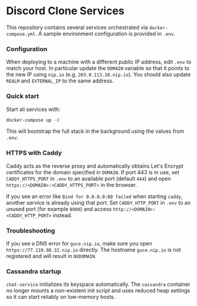 # Discord Clone Services

This repository contains several services orchestrated via `docker-compose.yml`. A sample environment configuration is provided in `.env`.

### Configuration

When deploying to a machine with a different public IP address, edit `.env` to
match your host. In particular update the `DOMAIN` variable so that it points to
the new IP using `nip.io` (e.g. `203.0.113.10.nip.io`). You should also update
`REALM` and `EXTERNAL_IP` to the same address.

### Quick start

Start all services with:

```bash
docker-compose up -d
```

This will bootstrap the full stack in the background using the values from
`.env`.


### HTTPS with Caddy

 Caddy acts as the reverse proxy and automatically obtains Let's Encrypt certificates for the domain specified in `DOMAIN`. If port 443 is in use, set `CADDY_HTTPS_PORT` in `.env` to an available port (default `444`) and open `https://<DOMAIN>:<CADDY_HTTPS_PORT>` in the browser.

If you see an error like `Bind for 0.0.0.0:80 failed` when starting `caddy`, another service is already using that port. Set `CADDY_HTTP_PORT` in `.env` to an unused port (for example `8080`) and access `http://<DOMAIN>:<CADDY_HTTP_PORT>` instead.

### Troubleshooting


If you see a DNS error for `guce.nip.io`, make sure you open `https://77.110.98.32.nip.io` directly. The hostname `guce.nip.io` is not registered and will result in `NXDOMAIN`.

### Cassandra startup

`chat-service` initializes its keyspace automatically. The `cassandra` container no longer mounts a non–existent init script and uses reduced heap settings so it can start reliably on low-memory hosts.
